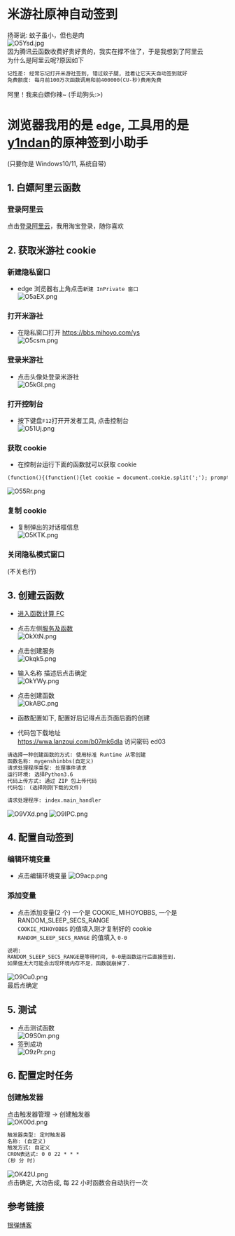 # 米游社原神自动签到

扬哥说: 蚊子虽小，但也是肉  
![O5Ysd.jpg](https://s1.328888.xyz/2022/08/02/O5Ysd.jpg)  
因为腾讯云函数收费好贵好贵的，我实在撑不住了，于是我想到了阿里云  
为什么是阿里云呢?原因如下

```txt
记性差: 经常忘记打开米游社签到, 错过蚊子腿, 挂着让它天天自动签到就好
免费额度: 每月前100万次函数调用和前400000(CU-秒)费用免费
```

阿里！我来白嫖你辣~ (手动狗头:>)

# 浏览器我用的是 `edge`, 工具用的是[y1ndan](https://github.com/y1ndan)的原神签到小助手

(只要你是 Windows10/11, 系统自带)

## 1. 白嫖阿里云函数

### 登录阿里云

点击[登录阿里云](https://account.aliyun.com/login/login.htm?)，我用淘宝登录，随你喜欢

## 2. 获取米游社 cookie

### 新建隐私窗口

- edge 浏览器右上角点击`新建 InPrivate 窗口`  
  ![O5aEX.png](https://s1.328888.xyz/2022/08/02/O5aEX.png)

### 打开米游社

- 在隐私窗口打开 https://bbs.mihoyo.com/ys  
  ![O5csm.png](https://s1.328888.xyz/2022/08/02/O5csm.png)

### 登录米游社

- 点击头像处登录米游社  
  ![O5kGI.png](https://s1.328888.xyz/2022/08/02/O5kGI.png)

### 打开控制台

- 按下键盘`F12`打开开发者工具, 点击控制台  
  ![O51Uj.png](https://s1.328888.xyz/2022/08/02/O51Uj.png)

### 获取 cookie

- 在控制台运行下面的函数就可以获取 cookie

```txt
(function(){(function(){let cookie = document.cookie.split(';'); prompt('Cookie',cookie[5]+';'+cookie[6])})()})()
```

![O55Rr.png](https://s1.328888.xyz/2022/08/02/O55Rr.png)

### 复制 cookie

- 复制弹出的对话框信息  
  ![O5KTK.png](https://s1.328888.xyz/2022/08/02/O5KTK.png)

### 关闭隐私模式窗口

(不关也行)

## 3. 创建云函数

- [进入函数计算 FC](https://fcnext.console.aliyun.com/overview)

- 点击左侧[服务及函数](https://fcnext.console.aliyun.com/cn-hangzhou/services)  
  ![OkXtN.png](https://s1.328888.xyz/2022/08/02/OkXtN.png)
- 点击创建服务  
  ![Okqk5.png](https://s1.328888.xyz/2022/08/02/Okqk5.png)
- 输入名称 描述后点击确定  
  ![OkYWy.png](https://s1.328888.xyz/2022/08/02/OkYWy.png)
- 点击创建函数  
  ![OkABC.png](https://s1.328888.xyz/2022/08/02/OkABC.png)
- 函数配置如下, 配置好后记得点击页面后面的创建

- 代码包下载地址  
  https://wwa.lanzoui.com/b07mk6dla 访问密码 ed03

```txt
请选择一种创建函数的方式: 使用标准 Runtime 从零创建
函数名称: mygenshinbbs(自定义)
请求处理程序类型: 处理事件请求
运行环境: 选择Python3.6
代码上传方式: 通过 ZIP 包上传代码
代码包: (选择刚刚下载的文件)

请求处理程序: index.main_handler
```

![O9VXd.png](https://s1.328888.xyz/2022/08/02/O9VXd.png)
![O9IPC.png](https://s1.328888.xyz/2022/08/02/O9IPC.png)

## 4. 配置自动签到

### 编辑环境变量

- 点击编辑环境变量
  ![O9acp.png](https://s1.328888.xyz/2022/08/02/O9acp.png)

### 添加变量

- 点击添加变量(2 个)
  一个是 COOKIE_MIHOYOBBS, 一个是 RANDOM_SLEEP_SECS_RANGE  
  `COOKIE_MIHOYOBBS` 的值填入刚才复制好的 cookie  
  `RANDOM_SLEEP_SECS_RANGE` 的值填入 `0-0`

```txt
说明:
RANDOM_SLEEP_SECS_RANGE是等待时间, 0-0是函数运行后直接签到.
如果值太大可能会出现环境内存不足，函数就崩掉了.
```

![O9Cu0.png](https://s1.328888.xyz/2022/08/02/O9Cu0.png)  
最后点确定

## 5. 测试

- 点击测试函数  
  ![O9S0m.png](https://s1.328888.xyz/2022/08/02/O9S0m.png)
- 签到成功  
  ![O9zPr.png](https://s1.328888.xyz/2022/08/02/O9zPr.png)

## 6. 配置定时任务

### 创建触发器

点击触发器管理 -> 创建触发器  
![OK00d.png](https://s1.328888.xyz/2022/08/02/OK00d.png)

```txt
触发器类型: 定时触发器
名称: (自定义)
触发方式: 自定义
CRON表达式: 0 0 22 * * *
(秒 分 时)
```

![OK42U.png](https://s1.328888.xyz/2022/08/02/OK42U.png)  
点击确定, 大功告成, 每 22 小时函数会自动执行一次

## 参考链接

[银弹博客](https://www.yindan.me/tutorial/genshin-impact-helper.html)
